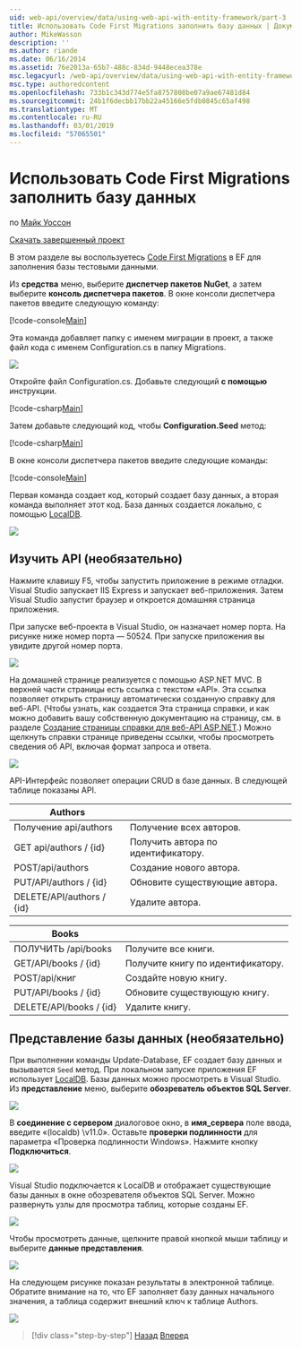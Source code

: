 ```yaml
---
uid: web-api/overview/data/using-web-api-with-entity-framework/part-3
title: Использовать Code First Migrations заполнить базу данных | Документация Майкрософт
author: MikeWasson
description: ''
ms.author: riande
ms.date: 06/16/2014
ms.assetid: 76e2013a-65b7-488c-834d-9448ecea378e
msc.legacyurl: /web-api/overview/data/using-web-api-with-entity-framework/part-3
msc.type: authoredcontent
ms.openlocfilehash: 733b1c343d774e5fa8757808be07a9ae67481d84
ms.sourcegitcommit: 24b1f6decbb17bb22a45166e5fdb0845c65af498
ms.translationtype: MT
ms.contentlocale: ru-RU
ms.lasthandoff: 03/01/2019
ms.locfileid: "57065501"
---
```

<a name="use-code-first-migrations-to-seed-the-database"></a>Использовать Code First Migrations заполнить базу данных
====================
по [Майк Уоссон](https://github.com/MikeWasson)

[Скачать завершенный проект](https://github.com/MikeWasson/BookService)

В этом разделе вы воспользуетесь [Code First Migrations](https://msdn.microsoft.com/data/jj591621) в EF для заполнения базы тестовыми данными.

Из **средства** меню, выберите **диспетчер пакетов NuGet**, а затем выберите **консоль диспетчера пакетов**. В окне консоли диспетчера пакетов введите следующую команду:

[!code-console[Main](part-3/samples/sample1.cmd)]

Эта команда добавляет папку с именем миграции в проект, а также файл кода с именем Configuration.cs в папку Migrations.

![](part-3/_static/image1.png)

Откройте файл Configuration.cs. Добавьте следующий **с помощью** инструкции.

[!code-csharp[Main](part-3/samples/sample2.cs)]

Затем добавьте следующий код, чтобы **Configuration.Seed** метод:

[!code-csharp[Main](part-3/samples/sample3.cs)]

В окне консоли диспетчера пакетов введите следующие команды:

[!code-console[Main](part-3/samples/sample4.cmd)]

Первая команда создает код, который создает базу данных, а вторая команда выполняет этот код. База данных создается локально, с помощью [LocalDB](https://msdn.microsoft.com/library/hh510202.aspx).

![](part-3/_static/image2.png)

## <a name="explore-the-api-optional"></a>Изучить API (необязательно)

Нажмите клавишу F5, чтобы запустить приложение в режиме отладки. Visual Studio запускает IIS Express и запускает веб-приложения. Затем Visual Studio запустит браузер и откроется домашняя страница приложения.

При запуске веб-проекта в Visual Studio, он назначает номер порта. На рисунке ниже номер порта — 50524. При запуске приложения вы увидите другой номер порта.

![](part-3/_static/image3.png)

На домашней странице реализуется с помощью ASP.NET MVC. В верхней части страницы есть ссылка с текстом «API». Эта ссылка позволяет открыть страницу автоматически созданную справку для веб-API. (Чтобы узнать, как создается Эта страница справки, и как можно добавить вашу собственную документацию на страницу, см. в разделе [Создание страницы справки для веб-API ASP.NET](../../getting-started-with-aspnet-web-api/creating-api-help-pages.md).) Можно щелкнуть справки странице приведены ссылки, чтобы просмотреть сведения об API, включая формат запроса и ответа.

![](part-3/_static/image4.png)

API-Интерфейс позволяет операции CRUD в базе данных. В следующей таблице показаны API.

| Authors |  |
| --- | -- |
| Получение api/authors | Получение всех авторов. |
| GET api/authors / {id} | Получить автора по идентификатору. |
| POST/api/authors | Создание нового автора. |
| PUT/API/authors / {id} | Обновите существующие автора. |
| DELETE/API/authors / {id} | Удалите автора. |

| Books |  |
| --- | -- |
| ПОЛУЧИТЬ /api/books | Получите все книги. |
| GET/API/books / {id} | Получите книгу по идентификатору. |
| POST/api/книг | Создайте новую книгу. |
| PUT/API/books / {id} | Обновите существующую книгу. |
| DELETE/API/books / {id} | Удалите книгу. |

## <a name="view-the-database-optional"></a>Представление базы данных (необязательно)

При выполнении команды Update-Database, EF создает базу данных и вызывается `Seed` метод. При локальном запуске приложения EF использует [LocalDB](https://blogs.msdn.com/b/sqlexpress/archive/2011/07/12/introducing-localdb-a-better-sql-express.aspx). Базы данных можно просмотреть в Visual Studio. Из **представление** меню, выберите **обозреватель объектов SQL Server**.

![](part-3/_static/image5.png)

В **соединение с сервером** диалоговое окно, в **имя_сервера** поле ввода, введите «(localdb) \v11.0». Оставьте **проверки подлинности** для параметра «Проверка подлинности Windows». Нажмите кнопку **Подключиться**.

![](part-3/_static/image6.png)

Visual Studio подключается к LocalDB и отображает существующие базы данных в окне обозревателя объектов SQL Server. Можно развернуть узлы для просмотра таблиц, которые созданы EF.

![](part-3/_static/image7.png)

Чтобы просмотреть данные, щелкните правой кнопкой мыши таблицу и выберите **данные представления**.

![](part-3/_static/image8.png)

На следующем рисунке показан результаты в электронной таблице. Обратите внимание на то, что EF заполняет базу данных начального значения, а таблица содержит внешний ключ к таблице Authors.

![](part-3/_static/image9.png)

> [!div class="step-by-step"]
> [Назад](part-2.md)
> [Вперед](part-4.md)
